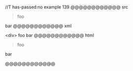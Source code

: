 //T has-passed:no
example 139
@@@@@@@@@@@@ src
> <div>
> foo

bar
@@@@@@@@@@@@ xml
<?xml version="1.0" encoding="UTF-8"?>
<!DOCTYPE document SYSTEM "CommonMark.dtd">
<document xmlns="http://commonmark.org/xml/1.0">
  <block_quote>
    <html_block>&lt;div&gt;
foo
</html_block>
  </block_quote>
  <paragraph>
    <text>bar</text>
  </paragraph>
</document>
@@@@@@@@@@@@ html
<blockquote>
<div>
foo
</blockquote>
<p>bar</p>
@@@@@@@@@@@@
